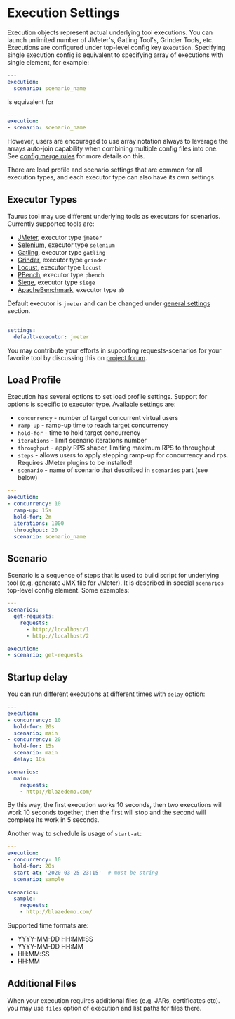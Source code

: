 # Execution Settings

Execution objects represent actual underlying tool executions. You can launch unlimited number of JMeter's, Gatling Tool's, Grinder Tools, etc. Executions are configured under top-level config key `execution`. Specifying single execution config is equivalent to specifying array of executions with single element, for example:

```yaml
---
execution:
  scenario: scenario_name    
```

is equivalent for 

```yaml
---
execution:
- scenario: scenario_name
```

However, users are encouraged to use array notation always to leverage the arrays auto-join capability when combining multiple config files into one. See [config merge rules](CommandLine.md#configuration-files-processing) for more details on this.

There are load profile and scenario settings that are common for all execution types, and each executor type can also have its own settings.

## Executor Types

Taurus tool may use different underlying tools as executors for scenarios. Currently supported tools are:
 
  - [JMeter](JMeter.md), executor type `jmeter`
  - [Selenium](Selenium.md), executor type `selenium`
  - [Gatling](Gatling.md), executor type `gatling`
  - [Grinder](Grinder.md), executor type `grinder`
  - [Locust](Locust.md), executor type `locust`
  - [PBench](PBench.md), executor type `pbench`
  - [Siege](Siege.md), executor type `siege`
  - [ApacheBenchmark](ApacheBenchmark.md), executor type `ab`

Default executor is `jmeter` and can be changed under [general settings](ConfigSyntax.md#top-level-settings) section.
```yaml
---
settings:
  default-executor: jmeter
```

You may contribute your efforts in supporting requests-scenarios for your favorite tool by discussing this on [project forum](https://groups.google.com/forum/#!forum/codename-taurus).

## Load Profile

Execution has several options to set load profile settings. Support for options is specific to executor type. Available settings are:

 - `concurrency` - number of target concurrent virtual users
 - `ramp-up` - ramp-up time to reach target concurrency
 - `hold-for` - time to hold target concurrency
 - `iterations` - limit scenario iterations number
 - `throughput` - apply RPS shaper, limiting maximum RPS to throughput
 - `steps` - allows users to apply stepping ramp-up for concurrency and rps. Requires JMeter plugins to be installed!
 - `scenario` - name of scenario that described in `scenarios` part (see below)

```yaml
---
execution: 
- concurrency: 10
  ramp-up: 15s
  hold-for: 2m
  iterations: 1000
  throughput: 20
  scenario: scenario_name
```

## Scenario

Scenario is a sequence of steps that is used to build script for underlying tool (e.g. generate JMX file for JMeter). It is described in special `scenarios` top-level config element. Some examples:

```yaml
---
scenarios:
  get-requests:
    requests:
      - http://localhost/1
      - http://localhost/2

execution:
- scenario: get-requests
```

## Startup delay

You can run different executions at different times with `delay` option:
```yaml
---
execution:
- concurrency: 10
  hold-for: 20s
  scenario: main
- concurrency: 20
  hold-for: 15s
  scenario: main
  delay: 10s

scenarios:
  main:
    requests:
    - http://blazedemo.com/
```
By this way, the first execution works 10 seconds, then two executions will work 10 seconds together, then the first will stop and the second will complete its work in 5 seconds.

Another way to schedule is usage of `start-at`:
```yaml
---
execution:
- concurrency: 10
  hold-for: 20s
  start-at: '2020-03-25 23:15'  # must be string
  scenario: sample
  
scenarios:
  sample:
    requests:
    - http://blazedemo.com/
```
Supported time formats are:
- YYYY-MM-DD HH:MM:SS
- YYYY-MM-DD HH:MM
- HH:MM:SS
- HH:MM

## Additional Files

When your execution requires additional files (e.g. JARs, certificates etc). you may use `files` option of execution and list paths for files there.
